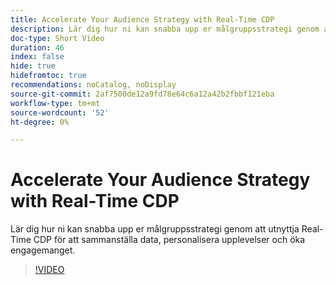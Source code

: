 ```yaml
---
title: Accelerate Your Audience Strategy with Real-Time CDP
description: Lär dig hur ni kan snabba upp er målgruppsstrategi genom att utnyttja Real-Time CDP för att sammanställa data, personalisera upplevelser och öka engagemanget.
doc-type: Short Video
duration: 46
index: false
hide: true
hidefromtoc: true
recommendations: noCatalog, noDisplay
source-git-commit: 2af7500de12a9fd78e64c6a12a42b2fbbf121eba
workflow-type: tm+mt
source-wordcount: '52'
ht-degree: 0%

---
```



# Accelerate Your Audience Strategy with Real-Time CDP

Lär dig hur ni kan snabba upp er målgruppsstrategi genom att utnyttja Real-Time CDP för att sammanställa data, personalisera upplevelser och öka engagemanget.

<!-- 62_S508_3442517_45_accelerating-your-audience-strategy-with-realtime-cdp -->
>[!VIDEO](https://video.tv.adobe.com/v/3458220/?learn=on&enablevpops=true)
